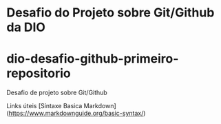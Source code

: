 #  Desafio do Projeto sobre Git/Github da DIO
# dio-desafio-github-primeiro-repositorio
Desafio de projeto sobre Git/Github

Links úteis 
[Síntaxe Basica Markdown] (https://www.markdownguide.org/basic-syntax/)
